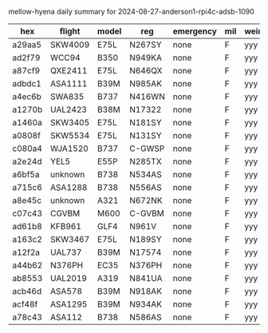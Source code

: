 mellow-hyena daily summary for 2024-08-27-anderson1-rpi4c-adsb-1090

|hex|flight|model|reg|emergency|mil|weirdo|
|--|--|--|--|--|--|--|
|a29aa5|SKW4009|E75L|N267SY|none|F|yyy|
|ad2f79|WCC94|B350|N949KA|none|F|yyy|
|a87cf9|QXE2411|E75L|N646QX|none|F|yyy|
|adbdc1|ASA1111|B39M|N985AK|none|F|yyy|
|a4ec6b|SWA835|B737|N416WN|none|F|yyy|
|a1270b|UAL2423|B38M|N17322|none|F|yyy|
|a1460a|SKW3405|E75L|N181SY|none|F|yyy|
|a0808f|SKW5534|E75L|N131SY|none|F|yyy|
|c080a4|WJA1520|B737|C-GWSP|none|F|yyy|
|a2e24d|YEL5|E55P|N285TX|none|F|yyy|
|a6bf5a|unknown|B738|N534AS|none|F|yyy|
|a715c6|ASA1288|B738|N556AS|none|F|yyy|
|a8e45c|unknown|A321|N672NK|none|F|yyy|
|c07c43|CGVBM|M600|C-GVBM|none|F|yyy|
|ad61b8|KFB961|GLF4|N961V|none|F|yyy|
|a163c2|SKW3467|E75L|N189SY|none|F|yyy|
|a12f2a|UAL737|B39M|N17574|none|F|yyy|
|a44b62|N376PH|EC35|N376PH|none|F|yyy|
|ab8553|UAL2019|A319|N841UA|none|F|yyy|
|acb46d|ASA578|B39M|N918AK|none|F|yyy|
|acf48f|ASA1295|B39M|N934AK|none|F|yyy|
|a78c43|ASA112|B738|N586AS|none|F|yyy|
